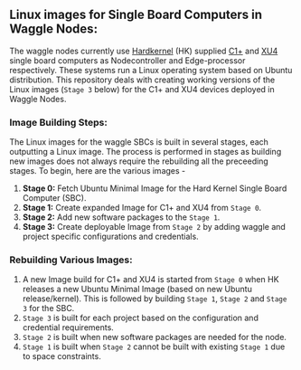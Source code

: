<!--
waggle_topic=ignore
-->
## Linux images for Single Board Computers in Waggle Nodes: 

The waggle nodes currently use [Hardkernel](https://www.hardkernel.com/main/shop/good_list.php?lang=en) (HK) supplied [C1+](https://www.hardkernel.com/main/products/prdt_info.php?g_code=G143703355573) and [XU4](https://www.hardkernel.com/main/products/prdt_info.php?g_code=G143452239825) single board computers as Nodecontroller and Edge-processor respectively. These systems run a Linux operating system based on Ubuntu distribution. This repository deals with creating working versions of the Linux images (`Stage 3` below) for the C1+ and XU4 devices deployed in Waggle Nodes. 

### Image Building Steps:

The Linux images for the waggle SBCs is built in several stages, each outputting a Linux image. The process is performed in stages as building new images does not always require the rebuilding all the preceeding stages. To begin, here are the various images - 

  1. **Stage 0:** Fetch Ubuntu Minimal Image for the Hard Kernel Single Board Computer (SBC).  
  2. **Stage 1:** Create expanded Image for C1+ and XU4 from `Stage 0`.
  3. **Stage 2:** Add new software packages to the `Stage 1`.
  4. **Stage 3:** Create deployable Image from `Stage 2` by adding waggle and project specific configurations and credentials. 

### Rebuilding Various Images: 

1. A new Image build for C1+ and XU4 is started from `Stage 0` when HK releases a new Ubuntu Minimal Image (based on 
new Ubuntu release/kernel). This is followed by building `Stage 1`, `Stage 2` and `Stage 3` for the SBC. 
2. `Stage 3` is built for each project based on the configuration and credential requirements. 
3. `Stage 2` is built when new software packages are needed for the node.
4. `Stage 1` is built when `Stage 2`  cannot be built with existing `Stage 1` due to space constraints.

 
